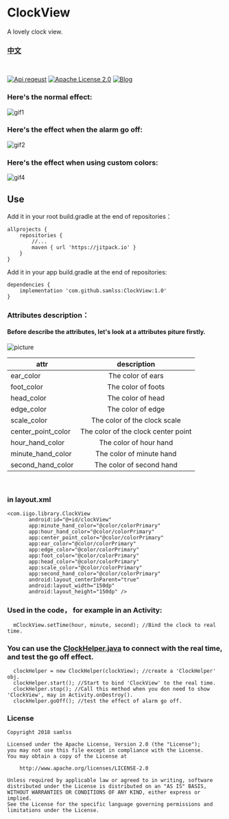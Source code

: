 # ClockView
A  lovely clock view.

### [中文](https://github.com/samlss/ClockView/blob/master/README-ZH.md)

<br/>

[![Api reqeust](https://img.shields.io/badge/api-11+-green.svg)](https://github.com/samlss/ClockView)  [![Apache License 2.0](https://img.shields.io/hexpm/l/plug.svg)](https://github.com/samlss/ClockView/blob/master/LICENSE) [![Blog](https://img.shields.io/badge/samlss-blog-orange.svg)](https://blog.csdn.net/Samlss)

### Here's the normal effect:
![gif1](https://github.com/samlss/ClockView/blob/master/screenshots/screenshot1.gif)

### Here's the effect when the alarm go off:
![gif2](https://github.com/samlss/ClockView/blob/master/screenshots/screenshot2.gif)


### Here's the effect when using custom colors:
![gif4](https://github.com/samlss/ClockView/blob/master/screenshots/screenshot4.gif)


## Use<br>
Add it in your root build.gradle at the end of repositories：
```
allprojects {
    repositories {
        //...
        maven { url 'https://jitpack.io' }
    }
}
```

Add it in your app build.gradle at the end of repositories:
```
dependencies {
    implementation 'com.github.samlss:ClockView:1.0'
}
```

### Attributes description：

#### Before describe the attributes, let's look at a attributes piture firstly.
![picture](https://github.com/samlss/ClockView/blob/master/screenshots/screenshot3.png)

| attr        | description           |
| ------------- |:-------------:|
| ear_color      | The color of ears |
| foot_color | The color of foots |
| head_color | The color of head |
| edge_color | The color of edge  |
| scale_color | The color of the clock scale |
| center_point_color | The color of the clock center point |
| hour_hand_color | The color of hour hand |
| minute_hand_color |The color of minute hand |
| second_hand_color | The color of second hand |

<br/>


### in layout.xml
```
<com.iigo.library.ClockView
       android:id="@+id/clockView"
       app:minute_hand_color="@color/colorPrimary"
       app:hour_hand_color="@color/colorPrimary"
       app:center_point_color="@color/colorPrimary"
       app:ear_color="@color/colorPrimary"
       app:edge_color="@color/colorPrimary"
       app:foot_color="@color/colorPrimary"
       app:head_color="@color/colorPrimary"
       app:scale_color="@color/colorPrimary"
       app:second_hand_color="@color/colorPrimary"
       android:layout_centerInParent="true"
       android:layout_width="150dp"
       android:layout_height="150dp" />
```

### Used in the code， for example in an Activity:
```
  mClockView.setTime(hour, minute, second); //Bind the clock to real time.
```

### You can use the [ClockHelper.java](https://github.com/samlss/ClcokView/blob/master/library/src/main/java/com/iigo/library/ClockHelper.java) to connect with the real time, and test the go off effect.
```
  clockHelper = new ClockHelper(clockView); //create a 'ClockHelper' obj.
  clockHelper.start(); //Start to bind 'ClockView' to the real time.
  clockHelper.stop(); //Call this method when you don need to show 'ClockView', may in Activity.onDestroy().
  clockHelper.goOff(); //test the effect of alarm go off.
```



### License

```
Copyright 2018 samlss

Licensed under the Apache License, Version 2.0 (the "License");
you may not use this file except in compliance with the License.
You may obtain a copy of the License at

    http://www.apache.org/licenses/LICENSE-2.0

Unless required by applicable law or agreed to in writing, software
distributed under the License is distributed on an "AS IS" BASIS,
WITHOUT WARRANTIES OR CONDITIONS OF ANY KIND, either express or implied.
See the License for the specific language governing permissions and
limitations under the License.
```
